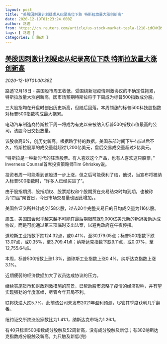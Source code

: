 ```yaml
---
layout: post
title: "美股因刺激计划疑虑从纪录高位下跌 特斯拉放量大涨创新高"
date: 2020-12-19T01:23:24.000Z
author: 路透
from: https://cn.reuters.com/article/us-stock-market-tesla-1218-idCNKBS28T01S
tags: [ 路透 ]
categories: [ 路透 ]
---
```

<!--1608341004000-->
[美股因刺激计划疑虑从纪录高位下跌 特斯拉放量大涨创新高](https://cn.reuters.com/article/us-stock-market-tesla-1218-idCNKBS28T01S)
------

<div>
<div><i>2020-12-19T01:00:38Z</i></div><p>路透12月18日 - 美国股市周五收低，受围绕新冠疫情刺激协议的不确定性拖累，特斯拉放量大涨创新高，因市场预期特斯拉将于下周成为标普500指数成分股。</p><p>三大股指均在开盘时创出历史新高，但随后回落。本周领涨的标普500科技股指数对标普500指数构成最大拖累。</p><p>电动汽车制造商特斯拉下周一将成为有史以来被纳入标普500指数市值最高的公司，该股今日交投放量。</p><p>该股收高6%，创历史新高。根据路孚特的数据，美国东部时间下午4点过后不久，特斯拉股票的成交量就超过1,200亿美元，盘后交易成交量超过2亿美元。</p><p>“特斯拉是一种新时代的狂热股票。有人喜欢这个产品，也有人喜欢这只股票，” Inverness Counsel首席投资策略师Tim Ghriskey说。</p><p>投资者周一可能看到该股进一步上涨，但之后可能获利了结，他说，当宣布将被纳入标普500指数时，“许多人已经买进了”。</p><p>由于股指期货、股指期权、股票期权和个股期货在交易结束时均到期，也被称为“四巫”聚首日，今日市场交易量也因此增加。。</p><p>美国各证交所共计成交158亿股，过去20个完整交易日的日均成交量为116亿股。</p><p>周五，美国国会似乎越来越不可能在最后期限前就9,000亿美元新的新冠援助达成协议，而是可能通过第三项临时支出法案，以避免政府在午夜停摆。</p><p>道琼斯工业指数下跌124.32点，或0.41%，至30,179.05点；标普500指数下跌13.07点，或0.35%，至3,709.41点；纳斯达克指数下跌9.11点，或0.07%，至12,755.64点。</p><p>本周，标普500指数上涨1.3%，道琼斯工业指数上涨0.4%，纳斯达克指数上涨3.1%。</p><p>近期疲弱的经济数据加大了议员达成协议的压力。</p><p>继续实施货币和财政刺激措施的前景，已帮助股市忽略了疫情的经济影响，并有望实现强劲的年度涨幅，尽管今年开局不利。</p><p>联邦快递大跌5.7%，此前该公司未发布2021年盈利预测，尽管其季度获利几乎翻番。</p><p>纽约证交所跌涨股家数比为1.41:1，纳斯达克市场为1.26:1。</p><p>有40只标普500指数成分股触及52周新高，没有成分股触及新低；有302纳斯达克指数成分股触及新高，九只触及新低(完)</p>
</div>
